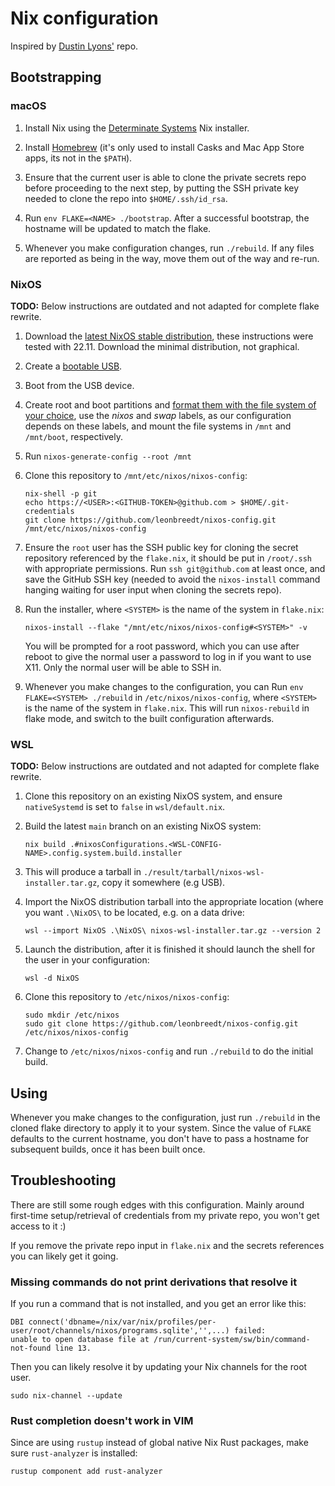 # Nix configuration

Inspired by [Dustin Lyons'](https://github.com/dustinlyons/nixos-config) repo.

## Bootstrapping

### macOS

1. Install Nix using the [Determinate Systems](https://github.com/DeterminateSystems/nix-installer) Nix installer.

2. Install [Homebrew](https://brew.sh) (it's only used to install Casks and Mac App Store apps, its not in the `$PATH`).

3. Ensure that the current user is able to clone the private secrets repo before proceeding to the
   next step, by putting the SSH private key needed to clone the repo into `$HOME/.ssh/id_rsa`.

4. Run `env FLAKE=<NAME> ./bootstrap`. After a successful bootstrap, the hostname will be updated to match
   the flake.

5. Whenever you make configuration changes, run `./rebuild`. If any files are
   reported as being in the way, move them out of the way and re-run.

### NixOS

**TODO:** Below instructions are outdated and not adapted for complete flake rewrite.

1. Download the [latest NixOS stable distribution](https://nixos.org/manual/nixos/stable/index.html#sec-obtaining),
   these instructions were tested with 22.11. Download the minimal distribution, not graphical.
   
2. Create a [bootable USB](https://nixos.org/manual/nixos/stable/index.html#sec-booting-from-usb).

3. Boot from the USB device.

4. Create root and boot partitions and [format them with the file system of your choice](https://nixos.org/manual/nixos/stable/index.html#sec-installation-manual), use the _nixos_ and _swap_ labels, as our configuration depends on these labels, and mount the file systems in `/mnt` and `/mnt/boot`, respectively.
   
5. Run `nixos-generate-config --root /mnt`

6. Clone this repository to `/mnt/etc/nixos/nixos-config`:

   ```shell
   nix-shell -p git
   echo https://<USER>:<GITHUB-TOKEN>@github.com > $HOME/.git-credentials
   git clone https://github.com/leonbreedt/nixos-config.git /mnt/etc/nixos/nixos-config
   ```

7. Ensure the `root` user has the SSH public key for cloning the secret repository 
   referenced by the `flake.nix`, it should be put in `/root/.ssh` with appropriate
   permissions. Run `ssh git@github.com` at least once, and save the GitHub SSH key
   (needed to avoid the `nixos-install` command hanging waiting for user input when
   cloning the secrets repo).

8. Run the installer, where `<SYSTEM>` is the name of the system in `flake.nix`:

   ```shell
   nixos-install --flake "/mnt/etc/nixos/nixos-config#<SYSTEM>" -v
   ```
   
   You will be prompted for a root password, which you can use after reboot to give
   the normal user a password to log in if you want to use X11. Only the normal user
   will be able to SSH in.
   
 9. Whenever you make changes to the configuration, you can 
    Run `env FLAKE=<SYSTEM> ./rebuild` in `/etc/nixos/nixos-config`, where 
    `<SYSTEM>` is the name of the system in `flake.nix`. This will run `nixos-rebuild`
    in flake mode, and switch to the built configuration afterwards.
   
### WSL

**TODO:** Below instructions are outdated and not adapted for complete flake rewrite.

1. Clone this repository on an existing NixOS system, and ensure
   `nativeSystemd` is set to `false` in `wsl/default.nix`.

3. Build the latest `main` branch on an existing NixOS system:

   ```shell
   nix build .#nixosConfigurations.<WSL-CONFIG-NAME>.config.system.build.installer
   ```

4. This will produce a tarball in `./result/tarball/nixos-wsl-installer.tar.gz`,
   copy it somewhere (e.g USB).

5. Import the NixOS distribution tarball into the appropriate location (where you want
   `.\NixOS\` to be located, e.g. on a data drive:

   ```shell
   wsl --import NixOS .\NixOS\ nixos-wsl-installer.tar.gz --version 2
   ```

6. Launch the distribution, after it is finished it should launch the shell
   for the user in your configuration:

   ```shell
   wsl -d NixOS
   ```

7. Clone this repository to `/etc/nixos/nixos-config`:

   ```shell
   sudo mkdir /etc/nixos
   sudo git clone https://github.com/leonbreedt/nixos-config.git /etc/nixos/nixos-config
   ```

8. Change to `/etc/nixos/nixos-config` and run `./rebuild` to do the initial build.

## Using

Whenever you make changes to the configuration, just run `./rebuild` in the cloned
flake  directory to apply it to your system. Since the value of `FLAKE` defaults
to the current hostname, you don't have to pass a hostname for subsequent builds,
once it has been built once.

## Troubleshooting

There are still some rough edges with this configuration. Mainly around first-time
setup/retrieval of credentials from my private repo, you won't get access to it :)

If you remove the private repo input in `flake.nix` and the secrets references
you can likely get it going.

### Missing commands do not print derivations that resolve it

If you run a command that is not installed, and you get an error like this:

```shell
DBI connect('dbname=/nix/var/nix/profiles/per-user/root/channels/nixos/programs.sqlite','',...) failed:
unable to open database file at /run/current-system/sw/bin/command-not-found line 13.
```

Then you can likely resolve it by updating your Nix channels for the root user.

```shell
sudo nix-channel --update
```

### Rust completion doesn't work in VIM

Since are using `rustup` instead of global native Nix Rust packages, make
sure `rust-analyzer` is installed:

```shell
rustup component add rust-analyzer
```
